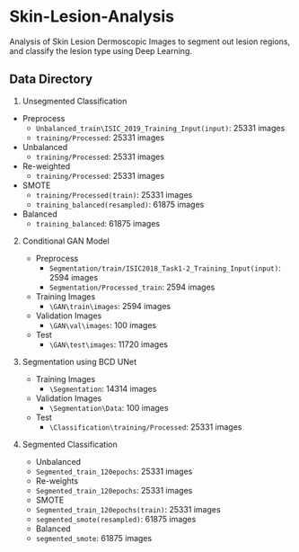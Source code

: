 # Skin-Lesion-Analysis

Analysis of Skin Lesion Dermoscopic Images to segment out lesion regions, and classify the lesion type using Deep Learning.

## Data Directory

1. Unsegmented Classification
  - Preprocess
    - `Unbalanced_train\ISIC_2019_Training_Input(input)`: 25331 images
    - `training/Processed`: 25331 images
  - Unbalanced
    - `training/Processed`: 25331 images
  - Re-weighted
    - `training/Processed`: 25331 images
  - SMOTE
    - `training/Processed(train)`: 25331 images
    - `training_balanced(resampled)`: 61875 images
  - Balanced    
    - `training_balanced`: 61875 images

2. Conditional GAN Model

   - Preprocess
     - `Segmentation/train/ISIC2018_Task1-2_Training_Input(input)`: 2594 images
     - `Segmentation/Processed_train`: 2594 images
   - Training Images
     - `\GAN\train\images`: 2594 images 
   - Validation Images
     - `\GAN\val\images`: 100 images
   - Test           
     - `\GAN\test\images`: 11720 images

3. Segmentation using BCD UNet

   - Training Images
     - `\Segmentation`: 14314 images 
   - Validation Images 
     - `\Segmentation\Data`: 100 images
   - Test            
     - `\Classification\training/Processed`: 25331 images

4. Segmented Classification

   - Unbalanced
    - `Segmented_train_120epochs`: 25331 images
   - Re-weights
    - `Segmented_train_120epochs`: 25331 images
   - SMOTE 
    - `Segmented_train_120epochs(train)`: 25331 images
    - `segmented_smote(resampled)`: 61875 images
   - Balanced  
    - `segmented_smote`: 61875 images  
